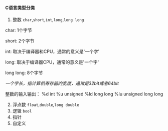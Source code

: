 #### C语言类型分类

1. 整数
`char`,`short`,`int`,`long`,`long long`

char: 1个字节

short: 2个字节

int: 取决于编译器和CPU，通常的意义是'一个字'

long: 取决于编译器CPU，通常的意义是'一个字'

long long: 8个字节

*一个字长，指计算机寄存器的宽度，通常是32bit或者64bit*

整数的输入输出：
%d int
%u unsigned
%ld long long
%lu unsigned long long

2. 浮点数
`float`,`double`,`long double`
3. 逻辑
`bool`
4. 指针
5. 自定义